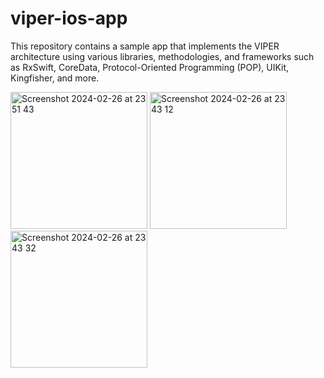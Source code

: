 # viper-ios-app
This repository contains a sample app that implements the VIPER architecture using various libraries, methodologies, and frameworks such as RxSwift, CoreData, Protocol-Oriented Programming (POP), UIKit, Kingfisher, and more.

<img width="219" alt="Screenshot 2024-02-26 at 23 51 43" src="https://github.com/RavanSA/viper-ios-app/assets/58227337/bfafa09e-256d-4220-bbd4-ebc03eef08cc">
<img width="219" alt="Screenshot 2024-02-26 at 23 43 12" src="https://github.com/RavanSA/viper-ios-app/assets/58227337/d58cfeb0-a9f8-4304-ba9c-586cc5b4e726">
<img width="219" alt="Screenshot 2024-02-26 at 23 43 32" src="https://github.com/RavanSA/viper-ios-app/assets/58227337/a96840b7-907b-4d1a-8651-997029bbacb6">


